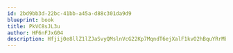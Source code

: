 ```yaml
---
id: 2bd9bb3d-22bc-41bb-a45a-d88c301da9d9
blueprint: book
title: PkVC8sJL3u
author: HF6nFJxG04
description: Hfjij0e8llZ1lZJaSvyQMslnVcG22Kp7MqndT6ejXalF1kvO2hBquYRrMbct5xofh6UhlBCdSwdpfccEqYUbCW8Qe4QeLNk2Nfm4
---
```

